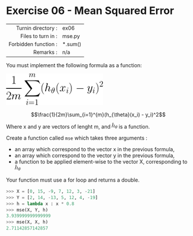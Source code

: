 # Exercise 06 - Mean Squared Error

|                         |                    |
| -----------------------:| ------------------ |
|   Turnin directory :    |  ex06              |
|   Files to turn in :    |  mse.py            |
|   Forbidden function :  |  *.sum()           |
|   Remarks :             |  n/a               |

You must implement the following formula as a function:  
  
![image info](../assets/MSE.png)

$$\frac{1}{2m}\sum_{i=1}^{m}(h_{\theta}(x_i) - y_i)^2$$

Where x and y are vectors of lenght m, and ![image info](../assets/hth.png) is a function.

Create a function called `mse` which takes three arguments : 
  - an array which correspond to the vector x in the previous formula,
  - an array which correspond to the vector y in the previous formula,
  - a function to be applied element-wise to the vector X, corresponding to ![image info](../assets/hth.png)

Your function must use a for loop and returns a double.

```python
>>> X = [0, 15, -9, 7, 12, 3, -21]
>>> Y = [2, 14, -13, 5, 12, 4, -19]
>>> h = lambda x : x * 0.8
>>> mse(X, Y, h)
3.939999999999999
>>> mse(X, X, h)
2.71142857142857
```


